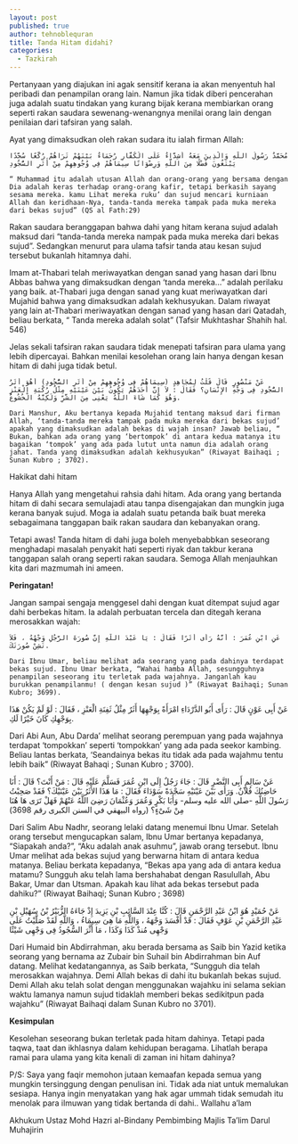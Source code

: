 ```yaml
---
layout: post
published: true
author: tehnoblequran
title: Tanda Hitam didahi?
categories:
  - Tazkirah
---
```

Pertanyaan yang diajukan ini agak sensitif kerana ia akan menyentuh hal peribadi dan penampilan orang lain. Namun jika tidak diberi pencerahan juga adalah suatu tindakan yang kurang bijak kerana membiarkan orang seperti rakan saudara sewenang-wenangnya menilai orang lain dengan penilaian dari tafsiran yang salah.

Ayat yang dimaksudkan oleh rakan sudara itu ialah firman Allah:

    مُحَمَّدٌ رَسُولُ اللَّهِ وَالَّذِينَ مَعَهُ أَشِدَّاءُ عَلَى الْكُفَّارِ رُحَمَاءُ بَيْنَهُمْ تَرَاهُمْ رُكَّعًا سُجَّدًا يَبْتَغُونَ فَضْلًا مِنَ اللَّهِ وَرِضْوَانًا سِيمَاهُمْ فِي وُجُوهِهِمْ مِنْ أَثَرِ السُّجُودِ

    “ Muhammad itu adalah utusan Allah dan orang-orang yang bersama dengan Dia adalah keras terhadap orang-orang kafir, tetapi berkasih sayang sesama mereka. kamu Lihat mereka ruku’ dan sujud mencari kurniaan Allah dan keridhaan-Nya, tanda-tanda mereka tampak pada muka mereka dari bekas sujud” (QS al Fath:29) 

Rakan saudara beranggapan bahwa dahi yang hitam kerana sujud adalah maksud dari “tanda-tanda mereka nampak pada muka mereka dari bekas sujud”. Sedangkan menurut para ulama tafsir tanda atau kesan sujud tersebut bukanlah hitamnya dahi.

Imam at-Thabari telah meriwayatkan dengan sanad yang hasan dari Ibnu Abbas bahwa yang dimaksudkan dengan ‘tanda mereka…” adalah perilaku yang baik. at-Thabari juga dengan sanad yang kuat meriwayatkan dari Mujahid bahwa yang dimaksudkan adalah kekhusyukan. Dalam riwayat yang lain at-Thabari meriwayatkan dengan sanad yang hasan dari Qatadah, beliau berkata, “ Tanda mereka adalah solat” (Tafsir Mukhtashar Shahih hal. 546)

Jelas sekali tafsiran rakan saudara tidak menepati tafsiran para ulama yang lebih dipercayai. Bahkan menilai kesolehan orang lain hanya dengan kesan hitam di dahi juga tidak betul.

    عَنْ مَنْصُورٍ قَالَ قُلْتُ لِمُجَاهِدٍ (سِيمَاهُمْ فِى وُجُوهِهِمْ مِنْ أَثَرِ السُّجُودِ) أَهُوَ أَثَرُ السُّجُودِ فِى وَجْهِ الإِنْسَانِ؟ فَقَالَ : لاَ إِنَّ أَحَدَهُمْ يَكُونُ بَيْنَ عَيْنَيْهِ مِثْلُ رُكْبَةِ الْعَنْزِ وَهُوَ كَمَا شَاءَ اللَّهُ يَعْنِى مِنَ الشَّرِّ وَلَكِنَّهُ الْخُشُوعُ.

    Dari Manshur, Aku bertanya kepada Mujahid tentang maksud dari firman Allah, ‘tanda-tanda mereka tampak pada muka mereka dari bekas sujud’ apakah yang dimaksudkan adalah bekas di wajah insan? Jawab beliau, “ Bukan, bahkan ada orang yang ‘bertompok’ di antara kedua matanya itu bagaikan ‘tompok’ yang ada pada lutut unta namun dia adalah orang jahat. Tanda yang dimaksudkan adalah kekhusyukan” (Riwayat Baihaqi ; Sunan Kubro ; 3702).

Hakikat dahi hitam

Hanya Allah yang mengetahui rahsia dahi hitam. Ada orang yang bertanda hitam di dahi secara semulajadi atau tanpa disengajakan dan mungkin juga kerana banyak sujud. Moga ia adalah suatu petanda baik buat mereka sebagaimana tanggapan baik rakan saudara dan kebanyakan orang.

Tetapi awas! Tanda hitam di dahi juga boleh menyebabbkan seseorang menghadapi masalah penyakit hati seperti riyak dan takbur kerana tanggapan salah orang seperti rakan saudara. Semoga Allah menjauhkan kita dari mazmumah ini ameen.

**Peringatan!**

Jangan sampai sengaja menggesel dahi dengan kuat ditempat sujud agar dahi berbekas hitam. Ia adalah perbuatan tercela dan ditegah kerana merosakkan wajah:

    عَنِ ابْنِ عُمَرَ : أَنَّهُ رَأَى أَثَرًا فَقَالَ : يَا عَبْدَ اللَّهِ إِنَّ صُورَةَ الرَّجُلِ وَجْهُهُ ، فَلاَ تَشِنْ صُورَتَكَ.

    Dari Ibnu Umar, beliau melihat ada seorang yang pada dahinya terdapat bekas sujud. Ibnu Umar berkata, “Wahai hamba Allah, sesungguhnya penampilan seseorang itu terletak pada wajahnya. Janganlah kau burukkan penampilanmu! ( dengan kesan sujud )” (Riwayat Baihaqi; Sunan Kubro; 3699).

عَنْ أَبِى عَوْنٍ قَالَ : رَأَى أَبُو الدَّرْدَاءِ امْرَأَةً بِوَجْهِهَا أَثَرٌ مِثْلُ ثَفِنَةِ الْعَنْزِ ، فَقَالَ : لَوْ لَمْ يَكُنْ هَذَا بِوَجْهِكِ كَانَ خَيْرًا لَكِ.

Dari Abi Aun, Abu Darda’ melihat seorang perempuan yang pada wajahnya terdapat ‘tompokkan’ seperti ‘tompokkan’ yang ada pada seekor kambing. Beliau lantas berkata, ‘Seandainya bekas itu tidak ada pada wajahmu tentu lebih baik” (Riwayat Bahaqi ; Sunan Kubro ; 3700).

عَنْ سَالِمٍ أَبِى النَّضْرِ قَالَ : جَاءَ رَجُلٌ إِلَى ابْنِ عُمَرَ فَسَلَّمَ عَلَيْهِ قَالَ : مَنْ أَنْتَ؟ قَالَ : أَنَا حَاضِنُكَ فُلاَنٌ. وَرَأَى بَيْنَ عَيْنَيْهِ سَجْدَةً سَوْدَاءَ فَقَالَ : مَا هَذَا الأَثَرُ بَيْنَ عَيْنَيْكَ؟ فَقَدْ صَحِبْتُ رَسُولَ اللَّهِ -صلى الله عليه وسلم- وَأَبَا بَكْرٍ وَعُمَرَ وَعُثْمَانَ رَضِىَ اللَّهُ عَنْهُمْ فَهَلْ تَرَى هَا هُنَا مِنْ شَىْءٍ؟ (رواه البيهقي في السنن الكبرى رقم 3698)

Dari Salim Abu Nadhr, seorang lelaki datang menemui Ibnu Umar. Setelah orang tersebut mengucapkan salam, Ibnu Umar bertanya kepadanya, “Siapakah anda?”, “Aku adalah anak asuhmu”, jawab orang tersebut. Ibnu Umar melihat ada bekas sujud yang berwarna hitam di antara kedua matanya. Beliau berkata kepadanya, “Bekas apa yang ada di antara kedua matamu? Sungguh aku telah lama bershahabat dengan Rasulullah, Abu Bakar, Umar dan Utsman. Apakah kau lihat ada bekas tersebut pada dahiku?” (Riwayat Baihaqi; Sunan Kubro ; 3698)

عَنْ حُمَيْدٍ هُوَ ابْنُ عَبْدِ الرَّحْمَنِ قَالَ : كُنَّا عِنْدَ السَّائِبِ بْنِ يَزِيدَ إِذْ جَاءَهُ الزُّبَيْرُ بْنُ سُهَيْلِ بْنِ عَبْدِ الرَّحْمَنِ بْنِ عَوْفٍ فَقَالَ : قَدْ أَفْسَدَ وَجْهَهُ ، وَاللَّهِ مَا هِىَ سِيمَاءُ ، وَاللَّهِ لَقَدْ صَلَّيْتُ عَلَى وَجْهِى مُنذْ كَذَا وَكَذَا ، مَا أَثَّرَ السُّجُودُ فِى وَجْهِى شَيْئًا

Dari Humaid bin Abdirrahman, aku berada bersama as Saib bin Yazid ketika seorang yang bernama az Zubair bin Suhail bin Abdirrahman bin Auf datang. Melihat kedatangannya, as Saib berkata, “Sungguh dia telah merosakkan wajahnya. Demi Allah bekas di dahi itu bukanlah bekas sujud. Demi Allah aku telah solat dengan menggunakan wajahku ini selama sekian waktu lamanya namun sujud tidaklah memberi bekas sedikitpun pada wajahku” (Riwayat Baihaqi dalam Sunan Kubro no 3701).

**Kesimpulan**

Kesolehan seseorang bukan terletak pada hitam dahinya. Tetapi pada taqwa, taat dan ikhlasnya dalam kehidupan beragama. Lihatlah berapa ramai para ulama yang kita kenali di zaman ini hitam dahinya?

P/S: Saya yang faqir memohon jutaan kemaafan kepada semua yang mungkin tersinggung dengan penulisan ini. Tidak ada niat untuk memalukan sesiapa. Hanya ingin menyatakan yang hak agar ummah tidak semudah itu menolak para ilmuwan yang tidak bertanda di dahi.. Wallahu a’lam

Akhukum Ustaz Mohd Hazri al-Bindany
Pembimbing Majlis Ta’lim Darul Muhajirin
